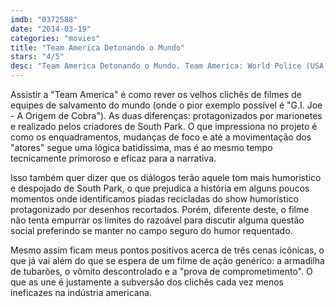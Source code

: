```yaml
---
imdb: "0372588"
date: "2014-03-19"
categories: "movies"
title: "Team America Detonando o Mundo"
stars: "4/5"
desc: "Team America Detonando o Mundo. Team America: World Police (USA, 2004). Dirigido por Trey Parker. Escrito por Trey Parker, Matt Stone, Pam Brady. Com Trey Parker, Matt Stone, Kristen Miller, Masasa Moyo, Daran Norris, Phil Hendrie, Maurice LaMarche, Chelsea Marguerite, Jeremy Shada."
---
```

Assistir a "Team America" é como rever os velhos clichês de filmes de equipes de salvamento do mundo (onde o pior exemplo possível é "G.I. Joe - A Origem de Cobra"). As duas diferenças: protagonizados por marionetes e realizado pelos criadores de South Park. O que impressiona no projeto é como os enquadramentos, mudanças de foco e até a movimentação dos "atores" segue uma lógica batidíssima, mas é ao mesmo tempo tecnicamente primoroso e eficaz para a narrativa.

Isso também quer dizer que os diálogos terão aquele tom mais humorístico e despojado de South Park, o que prejudica a história em alguns poucos momentos onde identificamos piadas recicladas do show humorístico protagonizado por desenhos recortados. Porém, diferente deste, o filme não tenta empurrar os limites do razoável para discutir alguma questão social preferindo se manter no campo seguro do humor requentado.

Mesmo assim ficam meus pontos positivos acerca de três cenas icônicas, o que já vai além do que se espera de um filme de ação genérico: a armadilha de tubarões, o vômito descontrolado e a "prova de comprometimento". O que as une é justamente a subversão dos clichês cada vez menos ineficazes na indústria americana.
